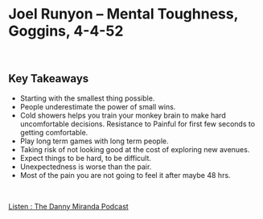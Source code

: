 # Joel Runyon – Mental Toughness, Goggins, 4-4-52
<br>

## Key Takeaways <br>

* Starting with the smallest thing possible.
* People underestimate the power of small wins.
* Cold showers helps you train your monkey brain to make hard uncomfortable decisions. Resistance to Painful for first few seconds to getting comfortable.
* Play long term games with long term people.
* Taking risk of not looking good at the cost of exploring new avenues.
* Expect  things to be hard, to be difficult.
* Unexpectedness is worse than the pair.
* Most of the pain you are not going to feel it after maybe 48 hrs.


<br>

[Listen : The Danny Miranda Podcast](https://dannymiranda.com/025-joel-runyon/)

